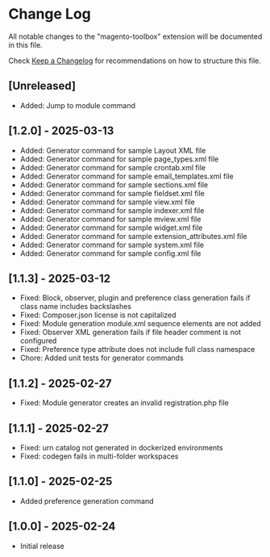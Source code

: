 # Change Log

All notable changes to the "magento-toolbox" extension will be documented in this file.

Check [Keep a Changelog](http://keepachangelog.com/) for recommendations on how to structure this file.

## [Unreleased]

- Added: Jump to module command

## [1.2.0] - 2025-03-13

- Added: Generator command for sample Layout XML file
- Added: Generator command for sample page_types.xml file
- Added: Generator command for sample crontab.xml file
- Added: Generator command for sample email_templates.xml file
- Added: Generator command for sample sections.xml file
- Added: Generator command for sample fieldset.xml file
- Added: Generator command for sample view.xml file
- Added: Generator command for sample indexer.xml file
- Added: Generator command for sample mview.xml file
- Added: Generator command for sample widget.xml file
- Added: Generator command for sample extension_attributes.xml file
- Added: Generator command for sample system.xml file
- Added: Generator command for sample config.xml file

## [1.1.3] - 2025-03-12

- Fixed: Block, observer, plugin and preference class generation fails if class name includes backslashes
- Fixed: Composer.json license is not capitalized
- Fixed: Module generation module.xml sequence elements are not added
- Fixed: Observer XML generation fails if file header comment is not configured
- Fixed: Preference type attribute does not include full class namespace
- Chore: Added unit tests for generator commands

## [1.1.2] - 2025-02-27

- Fixed: Module generator creates an invalid registration.php file

## [1.1.1] - 2025-02-27

- Fixed: urn catalog not generated in dockerized environments
- Fixed: codegen fails in multi-folder workspaces

## [1.1.0] - 2025-02-25

- Added preference generation command

## [1.0.0] - 2025-02-24

- Initial release
